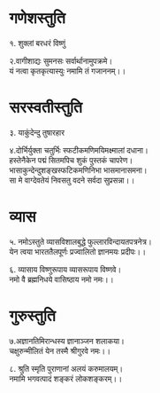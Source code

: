 # गणेशस्तुति

१. शुक्लां बरधरं विष्णुं 

२.वागीशाद्यः सुमनसः सर्वार्थानामुपक्रमे।    
यं नत्वा कृतकृत्यास्युः नमामि तं गजाननम्।।  

# सरस्वतीस्तुति 

३. याकुंदेन्दु तुषारहार

४.दोर्भिर्युक्ता चतुर्भिः स्फटीकमणिमयिमक्ष्मालां दधाना।   
हस्तेनैकेन पद्मं सितमपिच शुकं पुस्तकं चापरेण।    
भासाकुन्देन्दुशङ्खस्फटिकमणिनिभा भासमानासमना।   
सा मे वाग्देवतेयं निवसतु वदने सर्वदा सुप्रसन्ना।।  


# व्यास

५. नमोऽस्तुते व्यासविशालबुद्धे फुल्लारविन्दायतपत्रनेत्र।   
येन त्वया भारततैलपूर्णः प्रज्वालितो ज्ञानमयः प्रदीपः।।

६. व्यासाय विष्णुरूपाय व्यासरूपाय विष्णवे।  
नमो वै ब्रह्मनिधये वासिष्ठाय नमो नमः।।

# गुरुस्तुति 

७.अज्ञानतिमिरान्धस्य ज्ञानाञ्जन शलाकया।  
चक्षुरुन्मीलितं येन तस्मै श्रीगुरवे नमः।।

८. श्रुति स्मृति पुराणानां अलयं करुमालयम्।  
नमामि भगवत्पादं शङ्करं लोकशङ्करम्।।



